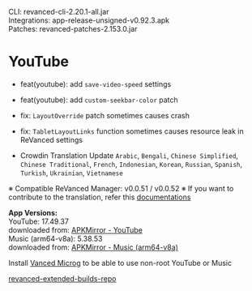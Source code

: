 CLI: revanced-cli-2.20.1-all.jar  
Integrations: app-release-unsigned-v0.92.3.apk  
Patches: revanced-patches-2.153.0.jar  

YouTube
==
- feat(youtube): add `save-video-speed` settings
- feat(youtube): add `custom-seekbar-color` patch

- fix: `LayoutOverride` patch sometimes causes crash
- fix: `TabletLayoutLinks` function sometimes causes resource leak in ReVanced settings

- Crowdin Translation Update
`Arabic`, `Bengali`, `Chinese Simplified`, `Chinese Traditional`, `French`, `Indonesian`, `Korean`, `Russian`, `Spanish`, `Turkish`, `Ukrainian`, `Vietnamese`

※ Compatible ReVanced Manager: v0.0.51 / v0.0.52
※ If you want to contribute to the translation, refer this [documentations](https://telegra.ph/How-to-contribute-to-Crowdin-translations-via-upload-of-stringsxml-file-11-10)
  
**App Versions:**  
YouTube: 17.49.37  
downloaded from: [APKMirror - YouTube](https://www.apkmirror.com/apk/google-inc/youtube/youtube-17-49-37-release/youtube-17-49-37-2-android-apk-download/)  
Music (arm64-v8a): 5.38.53  
downloaded from: [APKMirror - Music (arm64-v8a)](https://www.apkmirror.com/apk/google-inc/youtube-music/youtube-music-5-38-53-release/youtube-music-5-38-53-android-apk-download/)  

Install [Vanced Microg](https://github.com/inotia00/VancedMicroG/releases) to be able to use non-root YouTube or Music  

[revanced-extended-builds-repo](https://github.com/E85Addict/revanced-extended-builds)  
